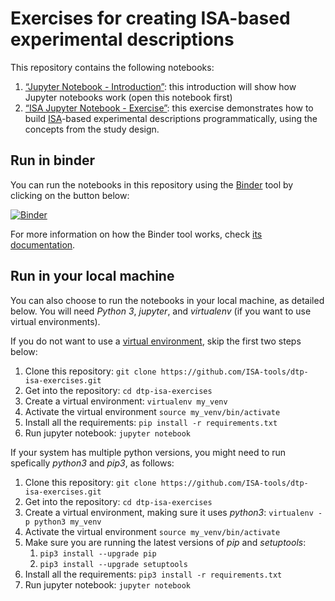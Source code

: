 # Exercises for creating ISA-based experimental descriptions

This repository contains the following notebooks:
1. [“Jupyter Notebook - Introduction”](https://github.com/ISA-tools/dtp-isa-exercises/blob/master/1_Jupyter_Notebook_Introduction.ipynb): this introduction will show how Jupyter notebooks work (open this notebook first)
1. [“ISA Jupyter Notebook - Exercise”](https://github.com/ISA-tools/dtp-isa-exercises/blob/master/2_Jupyter_Notebook_ISA_Exercise.ipynb): this exercise demonstrates how to build [ISA](http://isa-tools.org)-based experimental descriptions programmatically, using the concepts from the study design.


## Run in binder

You can run the notebooks in this repository using the [Binder](https://mybinder.org/) tool by clicking on the button below:

[![Binder](https://mybinder.org/badge_logo.svg)](https://mybinder.org/v2/gh/ISA-tools/dtp-isa-exercises/master)

For more information on how the Binder tool works, check [its documentation](https://mybinder.readthedocs.io).

## Run in your local machine

You can also choose to run the notebooks in your local machine, as detailed below. You will need *Python 3*, *jupyter*, and *virtualenv* (if you want to use virtual environments).

If you do not want to use a [virtual environment](http://docs.python-guide.org/en/latest/dev/virtualenvs/), skip the first two steps below:

1. Clone this repository: ```git clone https://github.com/ISA-tools/dtp-isa-exercises.git```  
1. Get into the repository: ```cd dtp-isa-exercises```
1. Create a virtual environment: ```virtualenv my_venv```
1. Activate the virtual environment ```source my_venv/bin/activate```
1. Install all the requirements: ```pip install -r requirements.txt```
1. Run jupyter notebook: ```jupyter notebook```

If your system has multiple python versions, you might need to run spefically *python3* and *pip3*, as follows:

1. Clone this repository: ```git clone https://github.com/ISA-tools/dtp-isa-exercises.git```  
1. Get into the repository: ```cd dtp-isa-exercises```
1. Create a virtual environment, making sure it uses *python3*: ```virtualenv -p python3 my_venv```
1. Activate the virtual environment ```source my_venv/bin/activate```
1. Make sure you are running the latest versions of *pip* and *setuptools*:
   1. ```pip3 install --upgrade pip```
   1. ```pip3 install --upgrade setuptools```
1. Install all the requirements: ```pip3 install -r requirements.txt```
1. Run jupyter notebook: ```jupyter notebook```
